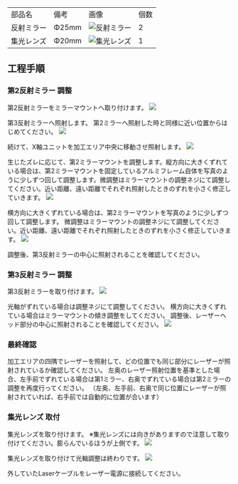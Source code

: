 <table class="packing-list">
    <tbody>
        <tr>
            <td>部品名</td>
            <td>備考</td>
            <td class="packing-img">画像</td>
            <td>個数</td>
        </tr>
        <tr>
            <td>反射ミラー</td>
            <td>Φ25mm</td>
            <td><img src="./images/packing/042.jpg" alt="反射ミラー"/></td>
            <td>2</td>
        </tr>
        <tr>
            <td>集光レンズ</td>
            <td>Φ20mm</td>
            <td><img src="./images/packing/039.jpg" alt="集光レンズ"/></td>
            <td>1</td>
        </tr>
    </tbody>
</table>

## 工程手順

### 第2反射ミラー 調整

第2反射ミラーをミラーマウントへ取り付けます。
<img src="./images/032/000.jpg"/>

第3反射ミラーへ照射します。
第2ミラーへ照射した時と同様に近い位置からはじめてください。
<img src="./images/032/001.jpg"/>

続けて、X軸ユニットを加工エリア中央に移動させ照射します。
<img src="./images/032/002.jpg"/>

生じたズレに応じて、第2ミラーマウントを調整します。縦方向に大きくずれている場合は、第2ミラーマウントを固定しているアルミフレーム自体を写真のように少しずつ回して調整します。微調整はミラーマウントの調整ネジにて調整してください。近い距離、遠い距離でそれぞれ照射したときのずれを小さく修正していきます。
<img src="./images/032/003.jpg"/>

横方向に大きくずれている場合は、第2ミラーマウントを写真のように少しずつ回して調整します。
微調整はミラーマウントの調整ネジにて調整してください。近い距離、遠い距離でそれぞれ照射したときのずれを小さく修正していきます。
<img src="./images/032/005.jpg"/>

調整後、第3反射ミラーの中心に照射されることを確認してください。

### 第3反射ミラー 調整

第3反射ミラーを取り付けます。
<img src="./images/032/007.jpg"/>

光軸がずれている場合は調整ネジにて調整してください。
横方向に大きくずれている場合はミラーマウントの傾き調整をしてください。
調整後、レーザーヘッド部分の中心に照射されることを確認してください。
<img src="./images/032/008.jpg"/>

### 最終確認

加工エリアの四隅でレーザーを照射して、どの位置でも同じ部分にレーザーが照射されているか確認してください。
左奥のレーザー照射位置を基準とした場合、左手前でずれている場合は第1ミラー、右奥でずれている場合は第2ミラーの調整を再度行ってください。
（左奥、左手前、右奥で同じ位置にレーザーが照射されていれば、右手前では自動的に位置が合います）

### 集光レンズ 取付

集光レンズを取り付けます。
※集光レンズには向きがありますので注意して取り付けてください。膨らんでいるほうが上側です。
<img src="./images/032/015.jpg"/>

集光レンズを取り付けて光軸調整は終わりです。
<img src="./images/032/016.jpg"/>

外していたLaserケーブルをレーザー電源に接続してください。

